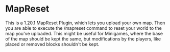 # MapReset
This is a 1.20.1 MapReset Plugin, which lets you upload your own map.
Then you are able to execute the /mapreset command to reset your world to the map you've uploaded.
This might be useful for Minigames, where the base of the map should be kept the same, but modifications by the players, like placed or removed blocks shouldn't be kept.

